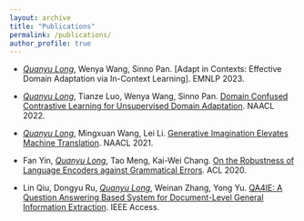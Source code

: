 ```yaml
---
layout: archive
title: "Publications"
permalink: /publications/
author_profile: true
---
```




*    <u>*Quanyu Long*</u>, Wenya Wang, Sinno Pan. [Adapt in Contexts: Effective Domain Adaptation via In-Context Learning]. EMNLP 2023.

*    <u>*Quanyu Long*</u>, Tianze Luo, Wenya Wang, Sinno Pan. [Domain Confused Contrastive Learning for Unsupervised Domain Adaptation](<https://arxiv.org/abs/2207.04564>). NAACL 2022.

*    <u>*Quanyu Long*</u>, Mingxuan Wang, Lei Li. [Generative Imagination Elevates Machine Translation](<https://arxiv.org/abs/2009.09654>). NAACL 2021.

*    Fan Yin, <u>*Quanyu Long*</u>, Tao Meng, Kai-Wei Chang. [On the Robustness of Language Encoders against Grammatical Errors](<https://arxiv.org/abs/2005.05683>). ACL 2020.

*    Lin Qiu, Dongyu Ru, <u>*Quanyu Long*</u>, Weinan Zhang, Yong Yu. [QA4IE: A Question Answering Based System for Document-Level General Information Extraction](<https://ieeexplore.ieee.org/document/8972460>). IEEE Access.

